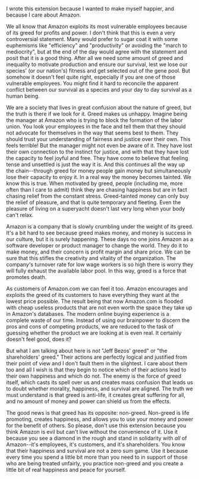 I wrote this extension because I wanted to make myself happier, and because I care about Amazon.

We all know that Amazon exploits its most vulnerable employees because of its greed for profits and power. I don't think that this is even a very controversial statement. Many would prefer to sugar coat it with some euphemisms like "efficiency" and "productivity" or avoiding the "march to mediocrity", but at the end of the day would agree with the statement and posit that it is a good thing. After all we need some amount of greed and inequality to motivate production and ensure our survival, lest we lose our species' (or our nation's) fitness and get selected out of the gene pool. But somehow it doesn't feel quite right, especially if you are one of those vulnerable employees. You might find it hard to reconcile the apparent conflict between our survival as a species and your day to day survival as a human being. 

We are a society that lives in great confusion about the nature of greed, but the truth is there if we look for it. Greed makes us unhappy. Imagine being the manager at Amazon who is trying to block the formation of the labor union. You look your employees in the face and tell them that they should not advocate for themselves in the way that seems best to them. They should trust your understanding of fairness and justice over their own. This feels terrible! But the manager might not even be aware of it. They have lost their own connection to the instinct for justice, and with that they have lost the capacity to feel joyful and free. They have come to believe that feeling tense and unsettled is just the way it is. And this continues all the way up the chain--through greed for money people gain money but simultaneously lose their capacity to enjoy it. In a real way the money becomes tainted. We know this is true. When motivated by greed, people (including me, more often than I care to admit) think they are chasing happiness but are in fact chasing relief from the constant stress. Greed-tainted money can only buy the relief of pleasure, and that is quite temporary and fleeting. Even the pleasure of living on a superyacht doesn't last very long when your body can't relax.

Amazon is a company that is slowly crumbling under the weight of its greed. It's a bit hard to see because greed makes money, and money is success in our culture, but it is surely happening. These days no one joins Amazon as a software developer or product manager to change the world. They do it to make money, and their concern is profit margin and share price. We can be sure that this stifles the creativity and vitality of the organization. The company's turnover rate for low wage workers is so high there is worry they will fully exhaust the available labor pool. In this way, greed is a force that promotes death.

As customers of Amazon.com we can feel it too. Amazon encourages and exploits the greed of its customers to have everything they want at the lowest price possible. The result being that now Amazon.com is flooded with cheap useless products that are not even worth the space they take up in Amazon's databases. The modern online buying experience is a complete waste of our time. Instead of using our brainpower to discern the pros and cons of competing products, we are reduced to the task of guessing whether the product we are looking at is even real. It certainly doesn't feel good, does it?

But what I am talking about here is _not_ "Jeff Bezos' greed" or "the shareholders' greed." Their actions are perfectly logical and justified from their point of view and I don't fault them in the slightest. I care about them too and all I wish is that they begin to notice which of their actions lead to their own happiness and which do not. The enemy is the force of greed itself, which casts its spell over us and creates mass confusion that leads us to doubt whether morality, happiness, and survival are aligned. The truth we must understand is that greed is anti-life, it creates great suffering for all, and no amount of money and power can shield us from the effects.

The good news is that greed has its opposite: non-greed. Non-greed is life promoting, creates happiness, and allows you to use your money and power for the benefit of others. So please, don't use this extension because you think Amazon is evil but can't live without the convenience of it. Use it because you see a diamond in the rough and stand in solidarity with _all_ of Amazon--it's employees, it's customers, and it's shareholders. You know that their happiness and survival are not a zero sum game. Use it because every time you spend a little bit more than you need to in support of those who are being treated unfairly, you practice non-greed and you create a little bit of real happiness and peace for yourself. 


